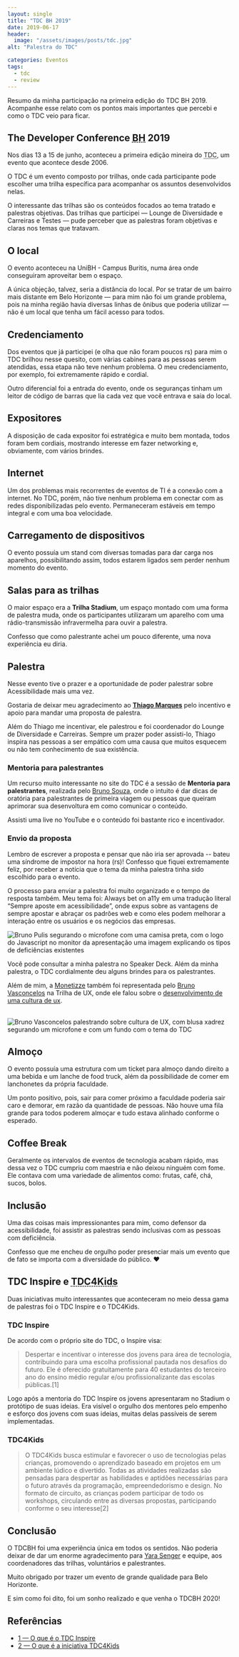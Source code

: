 ```yaml
---
layout: single
title: "TDC BH 2019"
date: 2019-06-17
header:
  image: "/assets/images/posts/tdc.jpg"
alt: "Palestra do TDC"

categories: Eventos
tags:
  - tdc
  - review
---
```

Resumo da minha participação na primeira edição do TDC BH 2019. Acompanhe esse relato com os pontos mais importantes que percebi e como o TDC veio para ficar.

## <span lang="en">The Developer Conference</span> <abbr title="Belo Horizote">BH</abbr> 2019

Nos dias 13 a 15 de junho, aconteceu a primeira edição mineira do <abbr title="The Developer Conference">TDC</abbr>, um evento que acontece desde 2006.

O TDC é um evento composto por trilhas, onde cada participante pode escolher uma trilha específica para acompanhar os assuntos desenvolvidos nelas.

O interessante das trilhas são os conteúdos focados ao tema tratado e palestras objetivas. Das trilhas que participei — Lounge de Diversidade e Carreiras e Testes — pude perceber que as palestras foram objetivas e claras nos temas que tratavam.

## O local

O evento aconteceu na UniBH - Campus Buritis, numa área onde conseguiram aproveitar bem o espaço.

A única objeção, talvez, seria a distância do local. Por se tratar de um bairro mais distante em Belo Horizonte — para mim não foi um grande problema, pois na minha região havia diversas linhas de ônibus que poderia utilizar — não é um local que tenha um fácil acesso para todos.

## Credenciamento

Dos eventos que já participei (e olha que não foram poucos rs) para mim o TDC brilhou nesse quesito, com várias cabines para as pessoas serem atendidas, essa etapa não teve nenhum problema. O meu credenciamento, por exemplo, foi extremamente rápido e cordial.

Outro diferencial foi a entrada do evento, onde os seguranças tinham um leitor de código de barras que lia cada vez que você entrava e saia do local.

## Expositores

A disposição de cada expositor foi estratégica e muito bem montada, todos foram bem cordiais, mostrando interesse em fazer networking e, obviamente, com vários brindes.

## Internet

Um dos problemas mais recorrentes de eventos de TI é a conexão com a internet. No TDC, porém, não tive nenhum problema em conectar com as redes disponibilizadas pelo evento. Permaneceram estáveis em tempo integral e com uma boa velocidade.

## Carregamento de dispositivos

O evento possuía um stand com diversas tomadas para dar carga nos aparelhos, possibilitando assim, todos estarem ligados sem perder nenhum momento do evento.

## Salas para as trilhas

O maior espaço era a **Trilha Stadium**, um espaço montado com uma forma de palestra muda, onde os participantes utilizaram um aparelho com uma rádio-transmissão infravermelha para ouvir a palestra.

Confesso que como palestrante achei um pouco diferente, uma nova experiência eu diria.

## Palestra

Nesse evento tive o prazer e a oportunidade de poder palestrar sobre Acessibilidade mais uma vez.

Gostaria de deixar meu agradecimento ao **[Thiago Marques](https://twitter.com/althi)** pelo incentivo e apoio para mandar uma proposta de palestra.

Além do Thiago me incentivar, ele palestrou e foi coordenador do Lounge de Diversidade e Carreiras. Sempre um prazer poder assisti-lo, Thiago inspira nas pessoas a ser empático com uma causa que muitos esquecem ou não tem conhecimento de sua existência.

### Mentoria para palestrantes

Um recurso muito interessante no site do TDC é a sessão de **Mentoria para palestrantes**, realizada pelo [Bruno Souza](https://twitter.com/brjavaman), onde o intuito é dar dicas de oratória para palestrantes de primeira viagem ou pessoas que queiram aprimorar sua desenvoltura em como comunicar o conteúdo.

Assisti uma live no YouTube e o conteúdo foi bastante rico e incentivador.

### Envio da proposta

Lembro de escrever a proposta e pensar que não iria ser aprovada -- bateu uma síndrome de impostor na hora (rs)!
Confesso que fiquei extremamente feliz, por receber a notícia que o tema da minha palestra tinha sido escolhido para o evento.

O processo para enviar a palestra foi muito organizado e o tempo de resposta também. Meu tema foi: <span lang="en">Always bet on a11y</span> em uma tradução literal “Sempre aposte em acessibilidade”, onde expus sobre as vantagens de sempre apostar e abraçar os padrões web e como eles podem melhorar a interação entre os usuários e os negócios das empresas.

![Bruno Pulis segurando o microfone com uma camisa preta, com o logo do Javascript no monitor da apresentação uma imagem explicando os tipos de deficiências existentes](/assets/images/posts/palestra-always-bet-on-a11y.jpg)

Você pode consultar a minha palestra no Speaker Deck. Além da minha palestra, o TDC cordialmente deu alguns brindes para os palestrantes.

Além de mim, a [Monetizze](https://www.monetizze.com.br/) também foi representada pelo [Bruno Vasconcelos](https://www.linkedin.com/in/brunovasconcelosdesign/) na Trilha de UX, onde ele falou sobre o [desenvolvimento de uma cultura de ux](https://speakerdeck.com/brunovasconcelos/inserindo-a-cultura-ux).

<br />
<img class="img-fluid" src="https://i.imgur.com/OHRC949.jpg" alt="Bruno Vasconcelos palestrando sobre cultura de UX, com blusa xadrez segurando um microfone e com um fundo com o tema do TDC">

## Almoço

O evento possuía uma estrutura com um ticket para almoço dando direito a uma bebida e um lanche de <span lang="en">food truck</span>, além da possibilidade de comer em lanchonetes da própria faculdade.

Um ponto positivo, pois, sair para comer próximo a faculdade poderia sair caro e demorar, em razão da quantidade de pessoas. Não houve uma fila grande para todos poderem almoçar e tudo estava alinhado conforme o esperado.

## <span lang="en">Coffee Break</span>

Geralmente os intervalos de eventos de tecnologia acabam rápido, mas dessa vez o TDC cumpriu com maestria e não deixou ninguém com fome. Ele contava com uma variedade de alimentos como: frutas, café, chá, sucos, bolos.

## Inclusão

Uma das coisas mais impressionantes para mim, como defensor da acessibilidade, foi assistir as palestras sendo inclusivas com as pessoas com deficiência.

Confesso que me encheu de orgulho poder presenciar mais um evento que de fato se importa com a diversidade do público. :heart:

## TDC <span lang="en">Inspire</span> e <abbr title="TDC for Kids">TDC4Kids</abbr>

Duas iniciativas muito interessantes que aconteceram no meio dessa gama de palestras foi o TDC Inspire e o TDC4Kids.

### TDC Inspire

De acordo com o próprio site do TDC, o Inspire visa:

> Despertar e incentivar o interesse dos jovens para área de tecnologia, contribuindo para uma escolha profissional pautada nos desafios do futuro.
> Ele é oferecido gratuitamente para 40 estudantes do terceiro ano do ensino médio regular e/ou profissionalizante das escolas públicas.[1]

Logo após a mentoria do TDC Inspire os jovens apresentaram no Stadium o protótipo de suas ideias. Era visível o orgulho dos mentores pelo empenho e esforço dos jovens com suas ideias, muitas delas passíveis de serem implementadas.

### TDC4Kids

> O TDC4Kids busca estimular e favorecer o uso de tecnologias pelas crianças, promovendo o aprendizado baseado em projetos em um ambiente lúdico e divertido.
> Todas as atividades realizadas são pensadas para despertar as habilidades e aptidões necessárias para o futuro através da programação, empreendedorismo e design.
> No formato de circuito, as crianças podem participar de todo os workshops, circulando entre as diversas propostas, participando conforme o seu interesse[2]

## Conclusão

O TDCBH foi uma experiência única em todos os sentidos. Não poderia deixar de dar um enorme agradecimento para [Yara Senger](https://www.linkedin.com/in/yarasenger/) e equipe, aos coordenadores das trilhas, voluntários e palestrantes.

Muito obrigado por trazer um evento de grande qualidade para Belo Horizonte.

E sim como foi dito, foi um sonho realizado e que venha o TDCBH 2020!

## Referências

- [1 — O que é o TDC Inspire](http://www.thedevelopersconference.com.br/tdc/2019/belohorizonte/workshop-inspire)
- [2 — O que é a iniciativa TDC4Kids](http://www.thedevelopersconference.com.br/tdc/2019/belohorizonte/tdc4kids)
